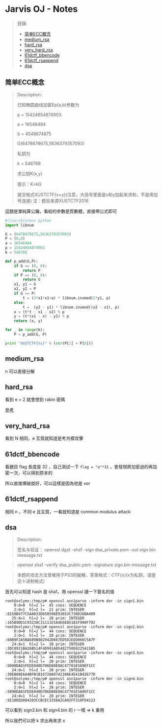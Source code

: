 # Jarvis OJ - Notes

> 目錄:
> * [简单ECC概念](#简单ECC概念)
> * [medium_rsa](#medium_rsa)
> * [hard_rsa](#hard_rsa)
> * [very_hard_rsa](#very_hard_rsa)
> * [61dctf_bbencode](#61dctf_bbencode)
> * [61dctf_rsappend](#61dctf_rsappend)
> * [dsa](#dsa)


简单ECC概念
---
> Description:
>
> 已知椭圆曲线加密Ep(a,b)参数为
> 
> p = 15424654874903
> 
> a = 16546484
> 
> b = 4548674875
> 
> G(6478678675,5636379357093)
> 
> 私钥为
> 
> k = 546768
> 
> 求公钥K(x,y)
> 
> 提示：K=kG
> 
> 提交格式XUSTCTF{x+y}(注意，大括号里面是x和y加起来求和，不是用加号连接)
> 注：题目来源XUSTCTF2016


這題是單純算公鑰，看給的參數是質數體，直接帶公式即可

```python
#!/usr/bin/env python
import libnum

G = (6478678675,5636379357093)
P = (0,0)
a = 16546484
p = 15424654874903
k = 546768

def p_add(G,P):
	if G == (0, 0):
		return P
	if P == (0, 0):
		return G
	x1, y1 = G
	x2, y2 = P
	if G == P:
		t = (3*x1*x1+a) * libnum.invmod(2*y1, p)
	else:
		t =  (y2 - y1) * libnum.invmod((x2 - x1), p)
	x = (t*t - x1 - x2) % p
	y = (t*(x1 - x) - y1) % p
	return (x, y)

for _ in range(k):
	P = p_add(G, P)

print "XUSTCTF{%s}" % (str(P[1] + P[0]))
```

medium_rsa
---
n 可以直接分解

hard_rsa
---
看到 e = 2 就會想到 rabin 密碼

[參考](http://www.cnblogs.com/iptables/p/5598049.html)

very_hard_rsa
---

看到 N 相同，e 互質就知道是考共模攻擊


61dctf_bbencode
---

看題目 flag 長度是 32 ，自己測試一下 `flag = "a"*32` ，會發現將加密過的再加密一次，可以得到原本的

所以直接爆破就好，可以這樣是因為他是 xor 


61dctf_rsappend
---

相同 n ，不同 e 且互質，一看就知道是 common modulus attack


dsa
---
> Description:
>
> 签名与验证：
> openssl dgst -sha1 -sign dsa_private.pem -out sign.bin message.txt

> openssl sha1 -verify dsa_public.pem -signature sign.bin message.txt

> 本题的攻击方法曾被用于PS3的破解，答案格式：CTF{x}(x为私钥，请提交十进制格式)


首先可以知道 hash 是 sha1，用 openssl 讀一下簽名的值

```
root@solymx:/tmp/p# openssl asn1parse -inform der -in sign1.bin
    0:d=0  hl=2 l=  45 cons: SEQUENCE
    2:d=1  hl=2 l=  21 prim: INTEGER           :8158B477C5AA033D650596E93653C730D26BA409
   25:d=1  hl=2 l=  20 prim: INTEGER           :165B9DD1C93230C31111E5A4E6EB5181F990F702
root@solymx:/tmp/p# openssl asn1parse -inform der -in sign2.bin
    0:d=0  hl=2 l=  44 cons: SEQUENCE
    2:d=1  hl=2 l=  20 prim: INTEGER           :60B9F2A5BA689B802942D667ED5D1EED066C5A7F
   24:d=1  hl=2 l=  20 prim: INTEGER           :3DC8921BA26B514F4D991A85482750E0225A15B5
root@solymx:/tmp/p# openssl asn1parse -inform der -in sign3.bin
    0:d=0  hl=2 l=  44 cons: SEQUENCE
    2:d=1  hl=2 l=  20 prim: INTEGER           :5090DA81FEDE048D706D80E0AC47701E5A9EF1CC
   24:d=1  hl=2 l=  20 prim: INTEGER           :30EB88E6A4BFB1B16728A974210AE4E41B42677D
root@solymx:/tmp/p# openssl asn1parse -inform der -in sign4.bin
    0:d=0  hl=2 l=  44 cons: SEQUENCE
    2:d=1  hl=2 l=  20 prim: INTEGER           :5090DA81FEDE048D706D80E0AC47701E5A9EF1CC
   24:d=1  hl=2 l=  20 prim: INTEGER           :5E10DED084203CCBCEC3356A2CA02FF318FD4123
```

可以看到 sign3.bin 和 sign4.bin 的 r 一樣 => k 重用

所以我們可以把 k 求出再來求 x


